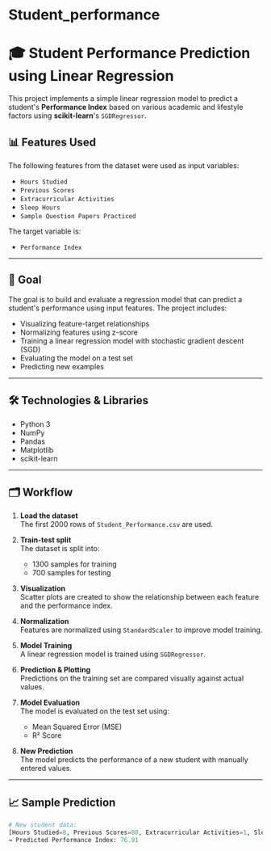 # Student_performance
# 🎓 Student Performance Prediction using Linear Regression

This project implements a simple linear regression model to predict a student's **Performance Index** based on various academic and lifestyle factors using **scikit-learn**'s `SGDRegressor`.

## 📊 Features Used

The following features from the dataset were used as input variables:

- `Hours Studied`
- `Previous Scores`
- `Extracurricular Activities`
- `Sleep Hours`
- `Sample Question Papers Practiced`

The target variable is:

- `Performance Index`

---

## 🧠 Goal

The goal is to build and evaluate a regression model that can predict a student's performance using input features. The project includes:

- Visualizing feature-target relationships
- Normalizing features using z-score
- Training a linear regression model with stochastic gradient descent (SGD)
- Evaluating the model on a test set
- Predicting new examples

---

## 🛠️ Technologies & Libraries

- Python 3
- NumPy
- Pandas
- Matplotlib
- scikit-learn

---

## 🗂️ Workflow

1. **Load the dataset**  
   The first 2000 rows of `Student_Performance.csv` are used.

2. **Train-test split**  
   The dataset is split into:
   - 1300 samples for training
   - 700 samples for testing

3. **Visualization**  
   Scatter plots are created to show the relationship between each feature and the performance index.

4. **Normalization**  
   Features are normalized using `StandardScaler` to improve model training.

5. **Model Training**  
   A linear regression model is trained using `SGDRegressor`.

6. **Prediction & Plotting**  
   Predictions on the training set are compared visually against actual values.

7. **Model Evaluation**  
   The model is evaluated on the test set using:
   - Mean Squared Error (MSE)
   - R² Score

8. **New Prediction**  
   The model predicts the performance of a new student with manually entered values.

---

## 📈 Sample Prediction

```python
# New student data:
[Hours Studied=8, Previous Scores=80, Extracurricular Activities=1, Sleep Hours=9, Sample Papers=5]
→ Predicted Performance Index: 76.91
